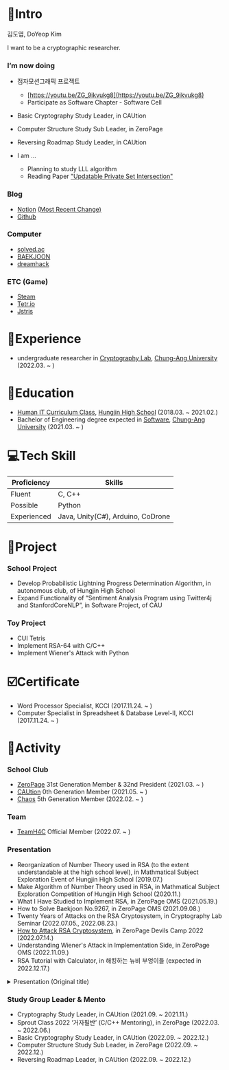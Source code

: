 # 📝Intro

김도엽, DoYeop Kim

I want to be a cryptographic researcher.

### I’m now doing

- 점자모션그래픽 프로젝트
    - [https://youtu.be/ZG_9ikvukg8](https://youtu.be/ZG_9ikvukg8)
    - Participate as Software Chapter - Software Cell
- Basic Cryptography Study Leader, in CAUtion
- Computer Structure Study Sub Leader, in ZeroPage
- Reversing Roadmap Study Leader, in CAUtion

- I am ...
    - Planning to study LLL algorithm
    - Reading Paper ["Updatable Private Set Intersection"](https://eprint.iacr.org/2021/1349.pdf)

### Blog
- [Notion](https://kredsya.notion.site) [(Most Recent Change)](https://kredsya.notion.site/Resume-a31096489bb34eaeae152cc77515a7e1)
- [Github](https://github.com/Kredsya)
### Computer
- [solved.ac](https://solved.ac/profile/clock)
- [BAEKJOON](https://www.acmicpc.net/user/clock)
- [dreamhack](https://dreamhack.io/users/25572)
### ETC (Game)
- [Steam](https://steamcommunity.com/id/21432134/)
- [Tetr.io](https://ch.tetr.io/u/kredsya)
- [Jstris](https://jstris.jezevec10.com/u/Clock)

# 🏢Experience

- undergraduate researcher in [Cryptography Lab](http://www.hyungtaelee.com/), [Chung-Ang University](https://www.cau.ac.kr/index.do) (2022.03. ~ )

# 🏫Education

- [Human IT Curriculum Class](https://hungjin.hs.kr/doc.view?mcode=1810&cate=1810), [Hungjin High School](https://hungjin.hs.kr/?_page=1) (2018.03. ~ 2021.02.)
- Bachelor of Engineering degree expected in [Software](https://cse.cau.ac.kr/main.php), [Chung-Ang University](https://www.cau.ac.kr/index.do) (2021.03. ~ )

#  💻Tech Skill

| Proficiency | Skills |
| --- | --- |
| Fluent | C, C++ |
| Possible | Python |
| Experienced | Java, Unity(C#), Arduino, CoDrone |

# 📎Project

### School Project

- Develop Probabilistic Lightning Progress Determination Algorithm, in autonomous club, of Hungjin High School
- Expand Functionality of “Sentiment Analysis Program using Twitter4j and StanfordCoreNLP”, in Software Project, of CAU


### Toy Project

- CUI Tetris
- Implement RSA-64 with C/C++
- Implement Wiener's Attack with Python

# ☑️Certificate

- Word Processor Specialist, KCCI (2017.11.24. ~ )
- Computer Specialist in Spreadsheet & Database Level-Ⅱ, KCCI (2017.11.24. ~ )

# 🏃Activity

### School Club

- [ZeroPage](https://wiki.zeropage.org/wiki.php) 31st Generation Member & 32nd President (2021.03. ~ )
- [CAUtion](https://1unaram.notion.site/1unaram/CAUtion-e608f0a8dda34822be5cfeea9e9e6124) 0th Generation Member (2021.05. ~ )
- [Chaos](https://cauchaos.github.io/) 5th Generation Member (2022.02. ~ )

### Team

- [TeamH4C](https://teamh4c.com/) Official Member (2022.07. ~ )

### Presentation

- Reorganization of Number Theory used in RSA (to the extent understandable at the high school level), in Mathmatical Subject Exploration Event of Hungjin High School (2019.07.)
- Make Algorithm of Number Theory used in RSA, in Mathmatical Subject Exploration Competition of Hungjin High School (2020.11.)
- What I Have Studied to Implement RSA, in ZeroPage OMS (2021.05.19.)
- How to Solve Baekjoon No.9267, in ZeroPage OMS (2021.09.08.)
- Twenty Years of Attacks on the RSA Cryptosystem, in Cryptography Lab Seminar (2022.07.05., 2022.08.23.)
- [How to Attack RSA Cryptosystem](https://youtu.be/UX4ihuSMkJE), in ZeroPage Devils Camp 2022 (2022.07.14.)
- Understanding Wiener's Attack in Implementation Side, in ZeroPage OMS (2022.11.09.)
- RSA Tutorial with Calculator, in 해킹하는 뉴비 부엉이들 (expected in 2022.12.17.)

<details>
<summary>Presentation (Original title)</summary>
<div markdown="1">

- RSA에 사용된 정수론의 재정리 (고등학생 수준에서 이해할 수 있는 정도로)
- RSA에 사용된 정수론의 알고리즘화, in 흥진고등학교 수학주제탐구 대회 (2020.11.)
- RSA를 구현하면서 공부한 것들, in ZeroPage OMS (2021.05.19.)
- 백준9267번 풀이설명회, in ZeroPage OMS (2021.09.08.)
- Twenty Years of Attacks on the RSA Cryptosystem, in 암호 연구실 세미나 (2022.07.05., 2022.08.23.)
- Wiener’s Attack의 구현, in ZeroPage OMS (2022.11.09.)
- 계산기로 따라하는 RSA, in 해킹하는 뉴비 부엉이들 (expected in 2022.12.17.)

</div>
</details>

### Study Group Leader & Mento

- Cryptography Study Leader, in CAUtion (2021.09. ~ 2021.11.)
- Sprout Class 2022 ‘거자필반’ (C/C++ Mentoring), in ZeroPage (2022.03. ~ 2022.06.)
- Basic Cryptography Study Leader, in CAUtion (2022.09. ~ 2022.12.)
- Computer Structure Study Sub Leader, in ZeroPage (2022.09. ~ 2022.12.)
- Reversing Roadmap Leader, in CAUtion (2022.09. ~ 2022.12.)
